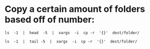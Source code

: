# Copy a certain amount of folders based off of number:

```
ls  -1  |  head  -5  |  xargs  -i  cp -r  '{}'  dest/folder/

ls  -1  |  tail -5  |  xargs  -i  cp -r  '{}'  dest/folder/
```
